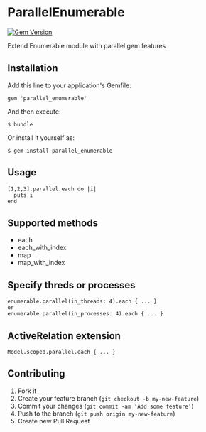 # ParallelEnumerable

[![Gem Version](https://badge.fury.io/rb/parallel_enumerable.png)](https://rubygems.org/gems/parallel_enumerable)

Extend Enumerable module with parallel gem features

## Installation

Add this line to your application's Gemfile:

    gem 'parallel_enumerable'

And then execute:

    $ bundle

Or install it yourself as:

    $ gem install parallel_enumerable

## Usage

    [1,2,3].parallel.each do |i|
      puts i
    end

## Supported methods

- each
- each_with_index
- map
- map_with_index

## Specify threds or processes

    enumerable.parallel(in_threads: 4).each { ... }
    or
    enumerable.parallel(in_processes: 4).each { ... }

## ActiveRelation extension

    Model.scoped.parallel.each { ... }

## Contributing

1. Fork it
2. Create your feature branch (`git checkout -b my-new-feature`)
3. Commit your changes (`git commit -am 'Add some feature'`)
4. Push to the branch (`git push origin my-new-feature`)
5. Create new Pull Request
